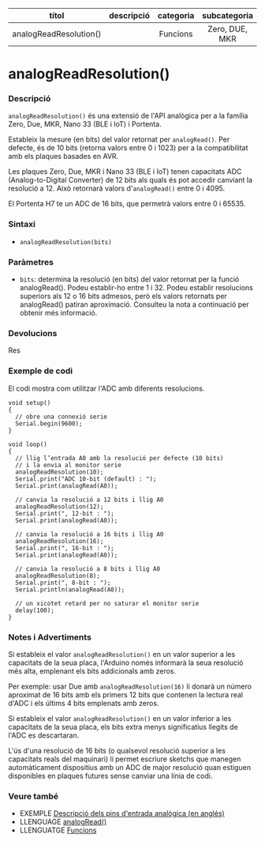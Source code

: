 
| títol | descripció   | categoria  | subcategoria        |
| :---: | :----------: | :--------: | :-----------------: |
| analogReadResolution() | | Funcions | Zero, DUE, MKR |

# analogReadResolution()

### Descripció

`analogReadResolution()` és una extensió de l'API analògica per a la família Zero, Due, MKR, Nano 33 (BLE i IoT) i Portenta.

Estableix la mesure (en bits) del valor retornat per `analogRead()`. Per defecte, és de 10 bits (retorna valors entre 0 i 1023) per a la compatibilitat amb els plaques basades en AVR.

Les plaques Zero, Due, MKR i Nano 33 (BLE i IoT) tenen capacitats ADC (Analog-to-Digital Converter) de 12 bits als quals és pot accedir canviant la resolució a 12. Això retornarà valors d'`analogRead()` entre 0 i 4095.

El Portenta H7 te un ADC de 16 bits, que permetrà valors entre 0 i 65535.

### Sintaxi

* `analogReadResolution(bits)`

### Paràmetres

* `bits`: determina la resolució (en bits) del valor retornat per la funció analogRead(). Podeu establir-ho entre 1 i 32. Podeu establir resolucions superiors als 12 o 16 bits admesos, però els valors retornats per analogRead() patiran aproximació. Consulteu la nota a continuació per obtenir més informació.

### Devolucions

Res

### Exemple de codi

El codi mostra com utilitzar l'ADC amb diferents resolucions.

```
void setup()
{
  // obre una connexió serie
  Serial.begin(9600);
}

void loop()
{
  // llig l’entrada A0 amb la resolució per defecte (10 bits)
  // i la envia al monitor serie
  analogReadResolution(10);
  Serial.print("ADC 10-bit (default) : ");
  Serial.print(analogRead(A0));

  // canvia la resolució a 12 bits i llig A0
  analogReadResolution(12);
  Serial.print(", 12-bit : ");
  Serial.print(analogRead(A0));

  // canvia la resolució a 16 bits i llig A0
  analogReadResolution(16);
  Serial.print(", 16-bit : ");
  Serial.print(analogRead(A0));

  // canvia la resolució a 8 bits i llig A0
  analogReadResolution(8);
  Serial.print(", 8-bit : ");
  Serial.println(analogRead(A0));

  // un xicotet retard per no saturar el monitor serie
  delay(100);
}
```

### Notes i Advertiments

Si estableix el valor `analogReadResolution()` en un valor superior a les capacitats de la seua placa, l'Arduino només informarà la seua resolució més alta, emplenant els bits addicionals amb zeros.

Per exemple: usar Due amb `analogReadResolution(16)` li donarà un número aproximat de 16 bits amb els primers 12 bits que contenen la lectura real d'ADC i els últims 4 bits emplenats amb zeros.

Si estableix el valor `analogReadResolution()` en un valor inferior a les capacitats de la seua placa, els bits extra menys significatius llegits de l'ADC es descartaran.

L'ús d'una resolució de 16 bits (o qualsevol resolució superior a les capacitats reals del maquinari) li permet escriure sketchs que manegen automàticament dispositius amb un ADC de major resolució quan estiguen disponibles en plaques futures sense canviar una línia de codi.

### Veure també

* EXEMPLE [Descripció dels pins d'entrada analògica (en anglés)](http://arduino.cc/en/Tutorial/AnalogInputPins)  
* LLENGUAGE [analogRead()](Llenguatge/Funcions/ES-Analogiques/analogRead().md)  
* LLENGUATGE [Funcions](../Funcions.md)
